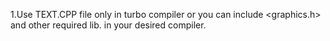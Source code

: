 1.Use TEXT.CPP file only in turbo compiler or you can include <graphics.h> and other required lib. in your desired compiler.

